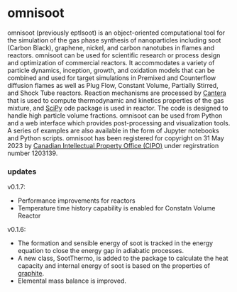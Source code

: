 # omnisoot

omnisoot (previously eptlsoot) is an object-oriented computational tool for the simulation of the gas phase synthesis of nanoparticles including soot (Carbon Black), graphene, nickel, and carbon nanotubes in flames and reactors. omnisoot can be used for scientific research or process design and optimization of commercial reactors. It accommodates a variety of particle dynamics, inception, growth, and oxidation models that can be combined and used for target simulations in Premixed and Counterflow diffusion flames as well as Plug Flow, Constant Volume, Partially Stirred, and Shock Tube reactors. Reaction mechanisms are processed by [Cantera](https://cantera.org/) that is used to compute thermodynamic and kinetics properties of the gas mixture, and [SciPy](https://scipy.org/) ode package is used in reactor. The code is designed to handle high particle volume fractions. omnisoot can be used from Python and a web interface which provides post-processing and visualization tools. A series of examples are also available in the form of Jupyter notebooks and Python scripts.
omnisoot has been registered for copyright on 31 May 2023 by [Canadian Intellectual Property Office (CIPO)](https://www.canada.ca/en/services/business/ip.html) under regirstration number 1203139.

### updates
v0.1.7:
 - Performance improvements for reactors
 - Temperature time history capability is enabled for Constatn Volume Reactor

v0.1.6:
 - The formation and sensible energy of soot is tracked in the energy equation to close the energy gap in adiabatic processes. 
 - A new class, SootThermo, is added to the package to calculate the heat capacity and internal energy of soot is based on the properties of  [graphite](https://github.com/Cantera/cantera/blob/main/data/graphite.yaml). 
 - Elemental mass balance is improved.